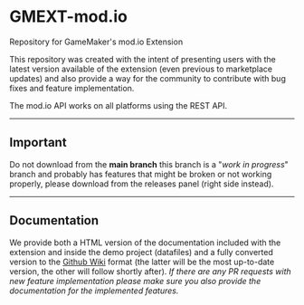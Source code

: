 # GMEXT-mod.io
Repository for GameMaker's mod.io Extension

This repository was created with the intent of presenting users with the latest version available of the extension (even previous to marketplace updates) and also provide a way for the community to contribute with bug fixes and feature implementation.

The mod.io API works on all platforms using the REST API.

---

## Important

Do not download from the **main branch** this branch is a "_work in progress_" branch and probably has features that might be broken or not working properly, please download from the releases panel (right side instead).

---

## Documentation

We provide both a HTML version of the documentation included with the extension and inside the demo project (datafiles) and a fully converted version to the [Github Wiki](../../wiki) format (the latter will be the most up-to-date version, the other will follow shortly after). *If there are any PR requests with new feature implementation please make sure you also provide the documentation for the implemented features.*

